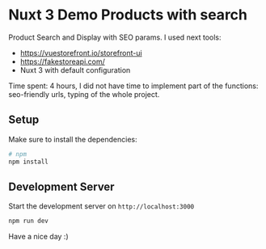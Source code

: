 # Nuxt 3 Demo Products with search

Product Search and Display with SEO params.
I used next tools:
- https://vuestorefront.io/storefront-ui
- https://fakestoreapi.com/
- Nuxt 3 with default configuration

Time spent: 4 hours, I did not have time to implement part of the functions: seo-friendly urls, typing of the whole project.

## Setup

Make sure to install the dependencies:

```bash
# npm
npm install
```

## Development Server

Start the development server on `http://localhost:3000`

```bash
npm run dev
```

Have a nice day :)
